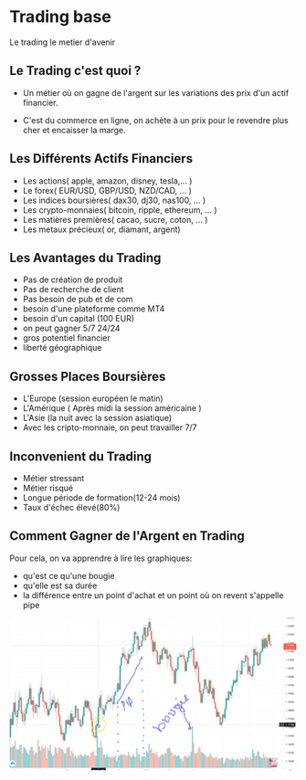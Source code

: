 # Trading base
Le trading le metier d'avenir 

## Le Trading c'est quoi ?

* Un métier où on gagne de l'argent sur les variations des prix d'un actif financier.
  
* C'est du commerce en ligne, on achète à un prix pour le revendre plus cher et encaisser la marge.

## Les Différents Actifs Financiers

* Les actions( apple, amazon, disney, tesla,... )
* Le forex( EUR/USD, GBP/USD, NZD/CAD, ... )
* Les indices boursières( dax30, dj30, nas100, ... )
* Les crypto-monnaies( bitcoin, ripple, ethereum, ... )
* Les matières premières( cacao, sucre, coton, ... )
* Les metaux précieux( or, diamant, argent)

## Les Avantages du Trading

* Pas de création de produit
* Pas de recherche de client
* Pas besoin de pub et de com
* besoin d'une plateforme comme MT4
* besoin d'un capital (100 EUR)
* on peut gagner 5/7 24/24
* gros potentiel financier
* liberté géographique

## Grosses Places Boursières
* L'Europe (session européen le matin)
* L'Amérique ( Après midi la session américaine )
* L'Asie (la nuit avec la session asiatique)
* Avec les cripto-monnaie, on peut travailler 7/7

## Inconvenient du Trading
* Métier stressant
* Métier risqué
* Longue période de formation(12-24 mois)
* Taux d'échec élevé(80%)

## Comment Gagner de l'Argent en Trading
Pour cela, on va apprendre à lire les graphiques:
* qu'est ce qu'une bougie
* qu'elle est sa durée
* la différence entre un point d'achat et un point où on revent s'appelle pipe
  
![image](image/1.png)

